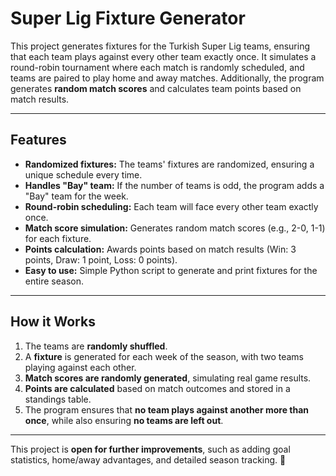 # Super Lig Fixture Generator

This project generates fixtures for the Turkish Super Lig teams, ensuring that each team plays against every other team exactly once. It simulates a round-robin tournament where each match is randomly scheduled, and teams are paired to play home and away matches. Additionally, the program generates **random match scores** and calculates team points based on match results.

---

## Features

- **Randomized fixtures:** The teams' fixtures are randomized, ensuring a unique schedule every time.
- **Handles "Bay" team:** If the number of teams is odd, the program adds a "Bay" team for the week.
- **Round-robin scheduling:** Each team will face every other team exactly once.
- **Match score simulation:** Generates random match scores (e.g., 2-0, 1-1) for each fixture.
- **Points calculation:** Awards points based on match results (Win: 3 points, Draw: 1 point, Loss: 0 points).
- **Easy to use:** Simple Python script to generate and print fixtures for the entire season.

---

## How it Works

1. The teams are **randomly shuffled**.
2. A **fixture** is generated for each week of the season, with two teams playing against each other.
3. **Match scores are randomly generated**, simulating real game results.
4. **Points are calculated** based on match outcomes and stored in a standings table.
5. The program ensures that **no team plays against another more than once**, while also ensuring **no teams are left out**.

---

This project is **open for further improvements**, such as adding goal statistics, home/away advantages, and detailed season tracking. 🚀
